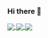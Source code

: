 ### Hi there 👋

<!--
**0xZhangKe/0xZhangKe** is a ✨ _special_ ✨ repository because its `README.md` (this file) appears on your GitHub profile.
-->

<a href="https://github.com/anuraghazra/github-readme-stats">
  <img align="center" src="https://github-readme-stats.vercel.app/api?username=0xZhangKe&count_private=true&show_icons=true&theme=radical" />
</a>
<a href="https://github.com/anuraghazra/convoychat">
  <img align="center" src="https://github-readme-stats.vercel.app/api/pin/?username=0xZhangKe&repo=WebSocketDemo&show_owner=true" />
</a>
<a href="https://github.com/anuraghazra/convoychat">
  <img align="center" src="https://github-readme-stats.vercel.app/api/top-langs/?username=0xZhangKe&hide=htmle" />
</a>
